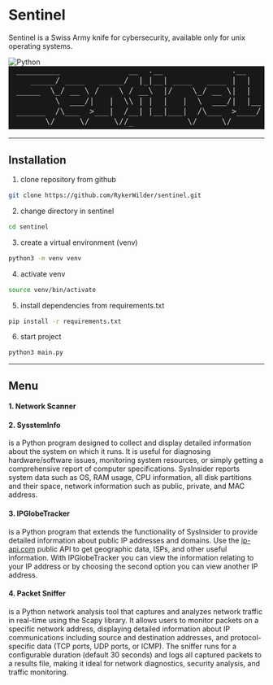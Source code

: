 # Sentinel
Sentinel is a Swiss Army knife for cybersecurity, available only for unix operating systems.

![Python](https://img.shields.io/badge/Python-3776AB?style=flat&logo=python&logoColor=white)
![sentinel](./assets/sentinel.png)

---
## Installation

1. clone repository from github
```bash
git clone https://github.com/RykerWilder/sentinel.git
```

2. change directory in sentinel
```bash
cd sentinel
```

3. create a virtual environment (venv)
```bash
python3 -m venv venv
```

4. activate venv
```bash
source venv/bin/activate
```

5. install dependencies from requirements.txt
```bash
pip install -r requirements.txt
```

6. start project
```bash
python3 main.py
```

---

## Menu

#### 1. Network Scanner


#### 2. SysstemInfo
is a Python program designed to collect and display detailed information about the system on which it runs. It is useful for diagnosing hardware/software issues, monitoring system resources, or simply getting a comprehensive report of computer specifications. SysInsider reports system data such as OS, RAM usage, CPU information, all disk partitions and their space, network information such as public, private, and MAC address.

#### 3. IPGlobeTracker
is a Python program that extends the functionality of SysInsider to provide detailed information about public IP addresses and domains. Use the [ip-api.com](https://ip-api.com/) public API to get geographic data, ISPs, and other useful information.
With IPGlobeTracker you can view the information relating to your IP address or by choosing the second option you can view another IP address.

#### 4. Packet Sniffer
is a Python network analysis tool that captures and analyzes network traffic in real-time using the Scapy library. It allows users to monitor packets on a specific network address, displaying detailed information about IP communications including source and destination addresses, and protocol-specific data (TCP ports, UDP ports, or ICMP). The sniffer runs for a configurable duration (default 30 seconds) and logs all captured packets to a results file, making it ideal for network diagnostics, security analysis, and traffic monitoring.